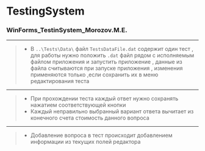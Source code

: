 # TestingSystem
### WinForms_TestinSystem_Morozov.M.E.
---
> - В ```..\Tests\Data\```  файл ```TestsDataFile.dat``` содержит один тест , для работы нужно положить ```.dat``` файл рядом с исполняемым файлом приложения и запустить приложение , данные из файла считываются при запуске приложения , изменения применяются только ,если сохранить их в меню редактирования теста

---

>  - При прохождении теста каждый ответ нужно сохранять нажатием соответствующей кнопки
> - Каждый неправильно выбранный вариант ответа вычитает из конечного счета стоимость данного вопроса

---

> - Добавление вопроса в тест происходит добавлением информации из текущих полей редактора

